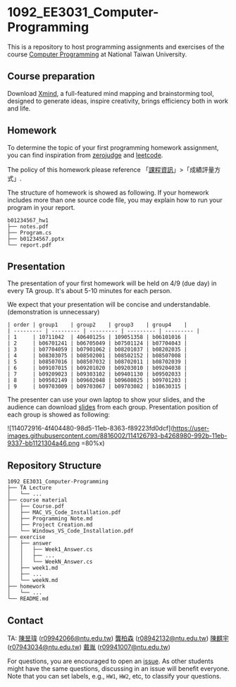 # 1092_EE3031_Computer-Programming

This is a repository to host programming assignments and exercises of the course [Computer Programming](https://cool.ntu.edu.tw/courses/4605/modules) at National Taiwan University.

## Course preparation

Download [Xmind](https://www.xmind.net/), a full-featured mind mapping and brainstorming tool, designed to generate ideas, inspire creativity, brings efficiency both in work and life.

## Homework

To determine the topic of your first programming homework assignment, you can find inspiration from [zerojudge](https://zerojudge.tw/Problems?tabid=CONTEST#tab01) and [leetcode](https://leetcode.com/problemset/all/?difficulty=Easy). 

The policy of this homework please reference 「[課程資訊](https://cool.ntu.edu.tw/courses/4605/assignments/syllabus)」>「成績評量方式」. 

The structure of homework is showed as following. If your homework includes more than one source code file, you may explain how to run your program in your report.

```
b01234567_hw1
├── notes.pdf
├── Program.cs
├── b01234567.pptx
└── report.pdf
```

## Presentation

The presentation of your first homework will be held on 4/9 (due day) in every TA group. It's about 5-10 minutes for each person. 

We expect that your presentation will be concise and understandable. (demonstration is unnecessary)

```
| order | group1    | group2    | group3    | group4    |
| --------- | --------- | --------- | --------- | --------- |
| 1     | 10711042  | 40640125s | 109051358 | b06101016 |
| 2     | b06701241 | b06705049 | b07501124 | b07704043 |
| 3     | b07704059 | b07901062 | b08201037 | b08202035 |
| 4     | b08303075 | b08502001 | b08502152 | b08507008 |
| 5     | b08507016 | b08507032 | b08702011 | b08702039 |
| 6     | b09107015 | b09201020 | b09203010 | b09204038 |
| 7     | b09209023 | b09303102 | b09401130 | b09502033 |
| 8     | b09502149 | b09602048 | b09608025 | b09701203 |
| 9     | b09703009 | b09703067 | b09703082 | b10630315 |
```

The presenter can use your own laptop to show your slides, and the audience can download [slides](https://github.com/fordevoted/1092_EE3031_Computer-Programming/tree/main/homework/HW1) from each group. Presentation position of each group is showed as following:

![114072916-4f404480-98d5-11eb-8363-f89223fd0dcf](https://user-images.githubusercontent.com/8816002/114126793-b4268980-992b-11eb-9337-bb1121304a46.png =80%x)


## Repository Structure
```
1092_EE3031_Computer-Programming
├── TA Lecture
│   └── ...
├── course material
│   ├── Course.pdf
│   ├── MAC_VS_Code_Installation.pdf
│   ├── Programming Note.md
│   ├── Project Creation.md
│   └── Windows_VS_Code_Installation.pdf
├── exercise
│   ├── answer
│   │   ├── Week1_Answer.cs
│   │   ├── ...
│   │   └── WeekN_Answer.cs
│   ├── week1.md
│   ├── ...
│   └── weekN.md
├── homework
│   └── ...
└── README.md

```

## Contact
TA: 
[陳昱瑋](https://www.facebook.com/profile.php?id=100002787313855) (r09942066@ntu.edu.tw)
[龔柏森](https://www.facebook.com/GongBoSen) (r08942132@ntu.edu.tw)
[陳麒宇](https://www.facebook.com/profile.php?id=100001955102682) (r07943034@ntu.edu.tw)
[戴胤](https://www.facebook.com/profile.php?id=100021666273355) (r09941007@ntu.edu.tw)

For questions, you are encouraged to open an [issue](https://github.com/fordevoted/1092_EE3031_Computer-Programming/issues).
As other students might have the same questions, discussing in an issue will benefit everyone.
Note that you can set labels, e.g., `HW1`, `HW2`, etc, to classify your questions.
